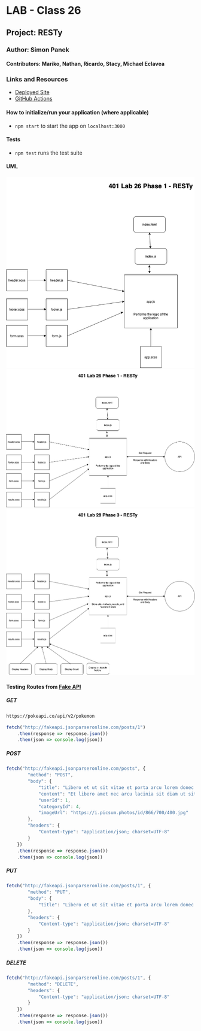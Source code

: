# LAB - Class 26

## Project: RESTy

### Author: Simon Panek

#### Contributors: Mariko, Nathan, Ricardo, Stacy, Michael Eclavea

### Links and Resources

- [Deployed Site](https://simon-panek.github.io/RESTy/)
- [GitHub Actions](https://github.com/simon-panek/RESTy/actions/new)

#### How to initialize/run your application (where applicable)

- `npm start` to start the app on `localhost:3000`

#### Tests

- `npm test` runs the test suite

#### UML

![UML Diagram Phase 1](resty/401-lab-26-resty-uml.png)
![UML Diagram Phase 2](resty/401-lab-27-resty-uml.png)
![UML Diagram Phase 3](resty/401-lab-28-resty-uml.png)

#### Testing Routes from [Fake API](http://fakeapi.jsonparseronline.com/)

##### GET

`https://pokeapi.co/api/v2/pokemon`

```js
fetch("http://fakeapi.jsonparseronline.com/posts/1")
    .then(response => response.json())
    .then(json => console.log(json))
```

##### POST

```js
fetch("http://fakeapi.jsonparseronline.com/posts", {
        "method": "POST",
        "body": {
            "title": "Libero et ut sit vitae et porta arcu lorem donec sed vehicula mattis praesent sed ultricies.",
            "content": "Et libero amet nec arcu lacinia sit diam ut sit ipsum sit donec congue sit. S",
            "userId": 1,
            "categoryId": 4,
            "imageUrl": "https://i.picsum.photos/id/866/700/400.jpg"
        },
        "headers": {
            "Content-type": "application/json; charset=UTF-8"
        }
    })
    .then(response => response.json())
    .then(json => console.log(json))
```

##### PUT

```js
fetch("http://fakeapi.jsonparseronline.com/posts/1", {
        "method": "PUT",
        "body": {
            "title": "Libero et ut sit vitae et porta arcu lorem donec sed vehicula mattis praesent sed ultricies."
        },
        "headers": {
            "Content-type": "application/json; charset=UTF-8"
        }
    })
    .then(response => response.json())
    .then(json => console.log(json))
```

##### DELETE

```js
fetch("http://fakeapi.jsonparseronline.com/posts/1", {
        "method": "DELETE",
        "headers": {
            "Content-type": "application/json; charset=UTF-8"
        }
    })
    .then(response => response.json())
    .then(json => console.log(json))
```
